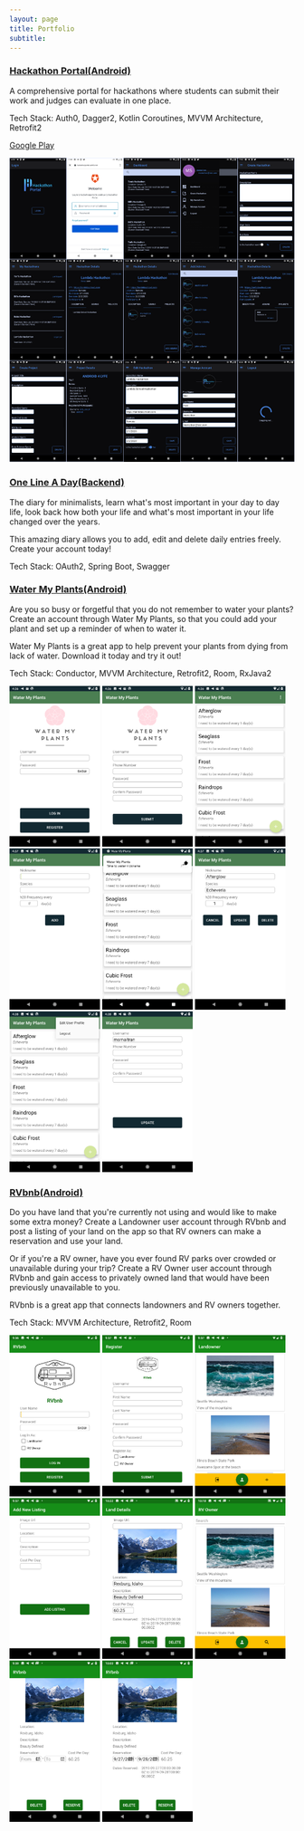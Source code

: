 ```yaml
---
layout: page
title: Portfolio
subtitle: 
---
```


### [Hackathon Portal(Android)](https://github.com/Lambda-School-Labs/hackathon-portal-android)

A comprehensive portal for hackathons where students can submit their work and judges can evaluate in one place.

Tech Stack: Auth0, Dagger2, Kotlin Coroutines, MVVM Architecture, Retrofit2

[Google Play](https://play.google.com/store/apps/details?id=com.lambdaschool.hackathon_portal)

<img src="/img/screenshots.png" alt="Screenshots" width="840px">

### [One Line A Day(Backend)](https://github.com/One-Line-A-Day-11-19/Back-end)

The diary for minimalists, learn what's most important in your day to day life, look back how both your life and what's most important in your life changed over the years.

This amazing diary allows you to add, edit and delete daily entries freely. Create your account today!

Tech Stack: OAuth2, Spring Boot, Swagger

### [Water My Plants(Android)](https://github.com/Water-MyPlants/ANDROID)

Are you so busy or forgetful that you do not remember to water your plants? Create an account through Water My Plants, so that you could add your plant and set up a reminder of when to water it.

Water My Plants is a great app to help prevent your plants from dying from lack of water. Download it today and try it out!

Tech Stack: Conductor, MVVM Architecture, Retrofit2, Room, RxJava2

<img src="/img/water_my_plants/login.png" alt="Login" width="160px"> <img src="/img/water_my_plants/register.png" alt="Registration" width="160px"> <img src="/img/water_my_plants/plantlist.png" alt="Homepage" width="160px"> <img src="/img/water_my_plants/addplant.png" alt="Add Plant" width="160px"> <img src="/img/water_my_plants/notification.png" alt="Notification" width="160px"> <img src="/img/water_my_plants/updateplant.png" alt="Update Plant Details" width="160px"> <img src="/img/water_my_plants/optionsmenu.png" alt="Options Menu" width="160px"> <img src="/img/water_my_plants/updateprofile.png" alt="Update Profile" width="160px"> 

### [RVbnb(Android)](https://github.com/RVbnb/rvbnb_android)

Do you have land that you're currently not using and would like to make some extra money? Create a Landowner user account through RVbnb and post a listing of your land on the app so that RV owners can make a reservation and use your land.

Or if you're a RV owner, have you ever found RV parks over crowded or unavailable during your trip? Create a RV Owner user account through RVbnb and gain access to privately owned land that would have been previously unavailable to you.

RVbnb is a great app that connects landowners and RV owners together.

Tech Stack: MVVM Architecture, Retrofit2, Room

<img src="/img/rvbnb/login.png" alt="Login" width="160px"> <img src="/img/rvbnb/registration.png" alt="Registration" width="160px"> <img src="/img/rvbnb/landowner_list.png" alt="Landowner Homepage" width="160px"> <img src="/img/rvbnb/landowner_add_listing.png" alt="Add New Listing" width="160px"> <img src="/img/rvbnb/landowner_details.png" alt="Land Details" width="160px"> <img src="/img/rvbnb/rvowner_list.png" alt="RV Owner Homepage" width="160px"> <img src="/img/rvbnb/rvowner_reservation.png" alt="Reservation" width="160px"> <img src="/img/rvbnb/rvowner_reservation_details.png" alt="Reservation Details" width="160px"> 
